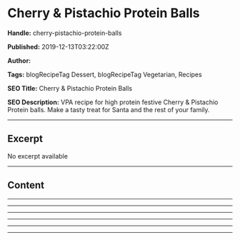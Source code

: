 # Cherry & Pistachio Protein Balls

**Handle:** cherry-pistachio-protein-balls

**Published:** 2019-12-13T03:22:00Z

**Author:**  

**Tags:** blogRecipeTag Dessert, blogRecipeTag Vegetarian, Recipes

**SEO Title:** Cherry & Pistachio Protein Balls

**SEO Description:** VPA recipe for high protein festive Cherry & Pistachio Protein balls. Make a tasty treat for Santa and the rest of your family.

---

## Excerpt

No excerpt available

---

## Content

---

---

---

---

---

---

